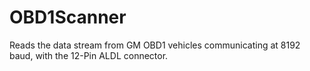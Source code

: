 # OBD1Scanner
Reads the data stream from GM OBD1 vehicles communicating at 8192 baud, with the 12-Pin ALDL connector.
